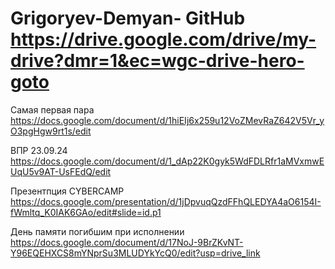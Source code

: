 # Grigoryev-Demyan- GitHub https://drive.google.com/drive/my-drive?dmr=1&ec=wgc-drive-hero-goto

Самая первая пара https://docs.google.com/document/d/1hiEIj6x259u12VoZMevRaZ642V5Vr_yO3pgHgw9rt1s/edit

ВПР 23.09.24 https://docs.google.com/document/d/1_dAp22K0gyk5WdFDLRfr1aMVxmwEUqU5v9AT-UsFEdQ/edit

Презентпция CYBERCAMP https://docs.google.com/presentation/d/1jDpvuqQzdFFhQLEDYA4aO6154I-fWmltq_K0IAK6GAo/edit#slide=id.p1

День памяти погибшим при исполнении https://docs.google.com/document/d/17NoJ-9BrZKvNT-Y96EQEHXCS8mYNprSu3MLUDYkYcQ0/edit?usp=drive_link
